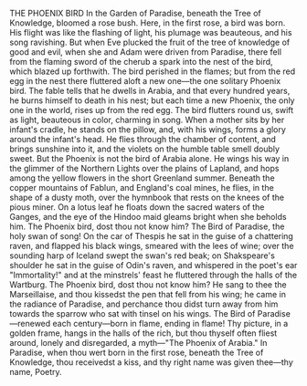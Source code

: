 THE PHOENIX BIRD
In
the
Garden
of
Paradise,
beneath
the
Tree
of
Knowledge,
bloomed
a
rose
bush.
Here,
in
the
first
rose,
a
bird
was
born.
His
flight
was
like
the
flashing
of
light,
his
plumage
was
beauteous,
and
his
song
ravishing.
But
when
Eve
plucked
the
fruit
of
the
tree
of
knowledge
of
good
and
evil,
when
she
and
Adam
were
driven
from
Paradise,
there
fell
from
the
flaming
sword
of
the
cherub
a
spark
into
the
nest
of
the
bird,
which
blazed
up
forthwith.
The
bird
perished
in
the
flames;
but
from
the
red
egg
in
the
nest
there
fluttered
aloft
a
new
one—the
one
solitary
Phoenix
bird.
The
fable
tells
that
he
dwells
in
Arabia,
and
that
every
hundred
years,
he
burns
himself
to
death
in
his
nest;
but
each
time
a
new
Phoenix,
the
only
one
in
the
world,
rises
up
from
the
red
egg.
The
bird
flutters
round
us,
swift
as
light,
beauteous
in
color,
charming
in
song.
When
a
mother
sits
by
her
infant's
cradle,
he
stands
on
the
pillow,
and,
with
his
wings,
forms
a
glory
around
the
infant's
head.
He
flies
through
the
chamber
of
content,
and
brings
sunshine
into
it,
and
the
violets
on
the
humble
table
smell
doubly
sweet.
But
the
Phoenix
is
not
the
bird
of
Arabia
alone.
He
wings
his
way
in
the
glimmer
of
the
Northern
Lights
over
the
plains
of
Lapland,
and
hops
among
the
yellow
flowers
in
the
short
Greenland
summer.
Beneath
the
copper
mountains
of
Fablun,
and
England's
coal
mines,
he
flies,
in
the
shape
of
a
dusty
moth,
over
the
hymnbook
that
rests
on
the
knees
of
the
pious
miner.
On
a
lotus
leaf
he
floats
down
the
sacred
waters
of
the
Ganges,
and
the
eye
of
the
Hindoo
maid
gleams
bright
when
she
beholds
him.
The
Phoenix
bird,
dost
thou
not
know
him?
The
Bird
of
Paradise,
the
holy
swan
of
song!
On
the
car
of
Thespis
he
sat
in
the
guise
of
a
chattering
raven,
and
flapped
his
black
wings,
smeared
with
the
lees
of
wine;
over
the
sounding
harp
of
Iceland
swept
the
swan's
red
beak;
on
Shakspeare's
shoulder
he
sat
in
the
guise
of
Odin's
raven,
and
whispered
in
the
poet's
ear
"Immortality!"
and
at
the
minstrels'
feast
he
fluttered
through
the
halls
of
the
Wartburg.
The
Phoenix
bird,
dost
thou
not
know
him?
He
sang
to
thee
the
Marseillaise,
and
thou
kissedst
the
pen
that
fell
from
his
wing;
he
came
in
the
radiance
of
Paradise,
and
perchance
thou
didst
turn
away
from
him
towards
the
sparrow
who
sat
with
tinsel
on
his
wings.
The
Bird
of
Paradise—renewed
each
century—born
in
flame,
ending
in
flame!
Thy
picture,
in
a
golden
frame,
hangs
in
the
halls
of
the
rich,
but
thou
thyself
often
fliest
around,
lonely
and
disregarded,
a
myth—"The
Phoenix
of
Arabia."
In
Paradise,
when
thou
wert
born
in
the
first
rose,
beneath
the
Tree
of
Knowledge,
thou
receivedst
a
kiss,
and
thy
right
name
was
given
thee—thy
name,
Poetry.
